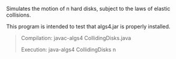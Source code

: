 Simulates the motion of n hard disks, subject to the laws of elastic collisions. 

This program is intended to test that algs4.jar is properly installed.

 > Compilation:  javac-algs4 CollidingDisks.java
 >
 > Execution:    java-algs4 CollidingDisks n

